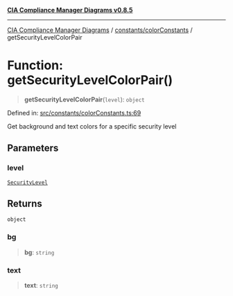[**CIA Compliance Manager Diagrams v0.8.5**](../../../README.md)

***

[CIA Compliance Manager Diagrams](../../../modules.md) / [constants/colorConstants](../README.md) / getSecurityLevelColorPair

# Function: getSecurityLevelColorPair()

> **getSecurityLevelColorPair**(`level`): `object`

Defined in: [src/constants/colorConstants.ts:69](https://github.com/Hack23/cia-compliance-manager/blob/eca22610f41e5f6b6c0cece88769b1ffbe9db4bd/src/constants/colorConstants.ts#L69)

Get background and text colors for a specific security level

## Parameters

### level

[`SecurityLevel`](../../../types/cia/type-aliases/SecurityLevel.md)

## Returns

`object`

### bg

> **bg**: `string`

### text

> **text**: `string`
